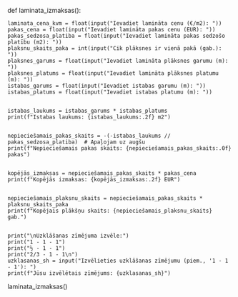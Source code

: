 def laminata_izmaksas():
   
    laminata_cena_kvm = float(input("Ievadiet lamināta cenu (€/m2): "))
    pakas_cena = float(input("Ievadiet lamināta pakas cenu (EUR): "))
    pakas_sedzosa_platiba = float(input("Ievadiet lamināta pakas sedzošo platību (m2): "))
    plaksnu_skaits_paka = int(input("Cik plāksnes ir vienā pakā (gab.): "))
    plaksnes_garums = float(input("Ievadiet lamināta plāksnes garumu (m): "))
    plaksnes_platums = float(input("Ievadiet lamināta plāksnes platumu (m): "))
    istabas_garums = float(input("Ievadiet istabas garumu (m): "))
    istabas_platums = float(input("Ievadiet istabas platumu (m): "))
    
    
    istabas_laukums = istabas_garums * istabas_platums
    print(f"Istabas laukums: {istabas_laukums:.2f} m2")
    
    
    nepieciešamais_pakas_skaits = -(-istabas_laukums // pakas_sedzosa_platiba)  # Apaļojam uz augšu
    print(f"Nepieciešamais pakas skaits: {nepieciešamais_pakas_skaits:.0f} pakas")
    
  
    kopējās_izmaksas = nepieciešamais_pakas_skaits * pakas_cena
    print(f"Kopējās izmaksas: {kopējās_izmaksas:.2f} EUR")
    
    
    nepieciešamais_plaksnu_skaits = nepieciešamais_pakas_skaits * plaksnu_skaits_paka
    print(f"Kopējais plākšņu skaits: {nepieciešamais_plaksnu_skaits} gab.")
    
   
    print("\nUzklāšanas zīmējuma izvēle:")
    print("1 - 1 - 1")
    print("½ - 1 - 1")
    print("2/3 - 1 - 1\n")
    uzklasanas_sh = input("Izvēlieties uzklāšanas zīmējumu (piem., '1 - 1 - 1'): ")
    print(f"Jūsu izvēlētais zīmējums: {uzklasanas_sh}")


laminata_izmaksas()
